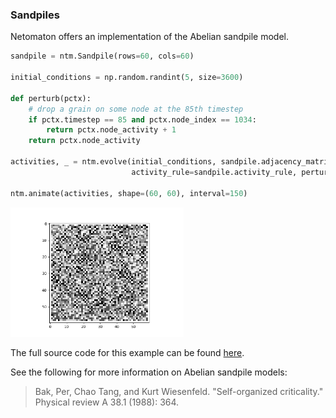 ### Sandpiles

Netomaton offers an implementation of the Abelian sandpile model.

```python
sandpile = ntm.Sandpile(rows=60, cols=60)

initial_conditions = np.random.randint(5, size=3600)

def perturb(pctx):
    # drop a grain on some node at the 85th timestep
    if pctx.timestep == 85 and pctx.node_index == 1034:
        return pctx.node_activity + 1
    return pctx.node_activity

activities, _ = ntm.evolve(initial_conditions, sandpile.adjacency_matrix, timesteps=110,
                           activity_rule=sandpile.activity_rule, perturbation=perturb)

ntm.animate(activities, shape=(60, 60), interval=150)
```

<img src="../../resources/sandpile.gif" width="55%"/>

The full source code for this example can be found [here](sandpile_demo.py).

See the following for more information on Abelian sandpile models:

> Bak, Per, Chao Tang, and Kurt Wiesenfeld. "Self-organized criticality." Physical review A 38.1 (1988): 364.
